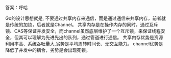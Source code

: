 答案：呼哈

Go的设计思想就是, 不要通过共享内存来通信，而是通过通信来共享内存，前者就是传统的加锁，后者就是Channel。
共享内存是在操作内存的同时，通过互斥锁、CAS等保证并发安全，而channel虽然底层维护了一个互斥锁，来保证线程安全，但其可以理解为先进先出的队列，通过管道进行通信。
共享内存优势是资源利用率高、系统吞吐量大,劣势是平均周转时间长、无交互能力。
channel优势是降低了并发中的耦合，劣势是会出现死锁。